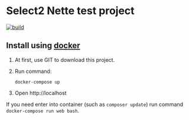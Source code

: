 Select2 Nette test project
==========================

[![build](https://github.com/petrparolek/select2-nette-test-project/actions/workflows/main.yml/badge.svg)](https://github.com/petrparolek/select2-nette-test-project/actions/workflows/main.yml)

## Install using [docker](https://github.com/docker/docker/)

1) At first, use GIT to download this project.

2) Run command:

   ```
   docker-compose up
   ```

3) Open http://localhost

If you need enter into container (such as `composer update`) run command `docker-compose run web bash`.
